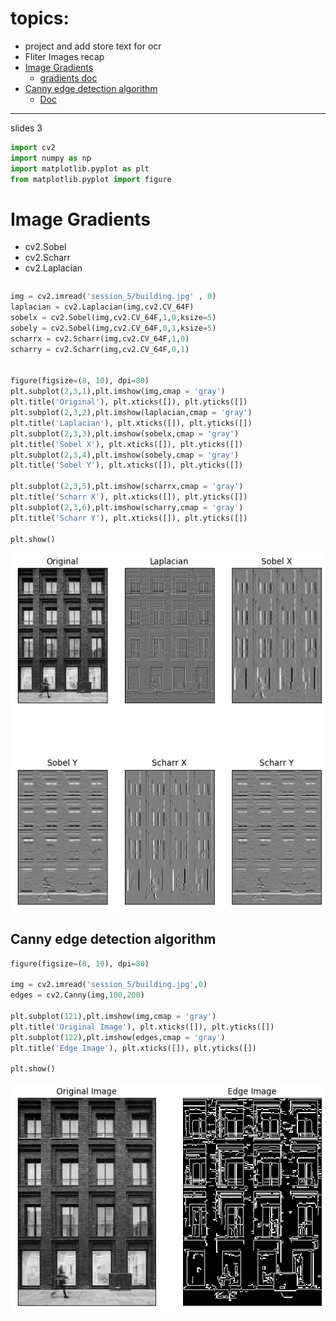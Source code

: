 # topics:
- project and add store text for ocr
- Fliter Images recap
- [Image Gradients](#Image-Gradients)
    - [gradients doc](https://opencv-python-tutroals.readthedocs.io/en/latest/py_tutorials/py_imgproc/py_gradients/py_gradients.html)
- [Canny edge detection algorithm](#Canny-edge-detection-algorithm)
    - [Doc](https://opencv-python-tutroals.readthedocs.io/en/latest/py_tutorials/py_imgproc/py_canny/py_canny.html)
----
slides 3



```python
import cv2  
import numpy as np
import matplotlib.pyplot as plt
from matplotlib.pyplot import figure

```



# Image Gradients
- cv2.Sobel
- cv2.Scharr
- cv2.Laplacian


```python

```


```python
img = cv2.imread('session_5/building.jpg' , 0)
laplacian = cv2.Laplacian(img,cv2.CV_64F)
sobelx = cv2.Sobel(img,cv2.CV_64F,1,0,ksize=5)
sobely = cv2.Sobel(img,cv2.CV_64F,0,1,ksize=5)
scharrx = cv2.Scharr(img,cv2.CV_64F,1,0)
scharry = cv2.Scharr(img,cv2.CV_64F,0,1)


figure(figsize=(8, 10), dpi=80)
plt.subplot(2,3,1),plt.imshow(img,cmap = 'gray')
plt.title('Original'), plt.xticks([]), plt.yticks([])
plt.subplot(2,3,2),plt.imshow(laplacian,cmap = 'gray')
plt.title('Laplacian'), plt.xticks([]), plt.yticks([])
plt.subplot(2,3,3),plt.imshow(sobelx,cmap = 'gray')
plt.title('Sobel X'), plt.xticks([]), plt.yticks([])
plt.subplot(2,3,4),plt.imshow(sobely,cmap = 'gray')
plt.title('Sobel Y'), plt.xticks([]), plt.yticks([])

plt.subplot(2,3,5),plt.imshow(scharrx,cmap = 'gray')
plt.title('Scharr X'), plt.xticks([]), plt.yticks([])
plt.subplot(2,3,6),plt.imshow(scharry,cmap = 'gray')
plt.title('Scharr Y'), plt.xticks([]), plt.yticks([])

plt.show()

```


![png](session_5/output_5_0.png)


## Canny edge detection algorithm


```python
figure(figsize=(8, 10), dpi=80)

img = cv2.imread('session_5/building.jpg',0)
edges = cv2.Canny(img,100,200)

plt.subplot(121),plt.imshow(img,cmap = 'gray')
plt.title('Original Image'), plt.xticks([]), plt.yticks([])
plt.subplot(122),plt.imshow(edges,cmap = 'gray')
plt.title('Edge Image'), plt.xticks([]), plt.yticks([])

plt.show()
```


![png](session_5/output_7_0.png)

